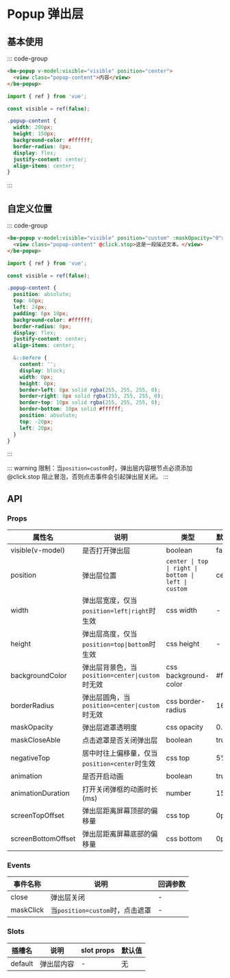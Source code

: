 # Popup 弹出层

## 基本使用

::: code-group

```html [template]
<be-popup v-model:visible="visible" position="center">
  <view class="popup-content">内容</view>
</be-popup>
```

```ts [script]
import { ref } from 'vue';

const visible = ref(false);
```

```scss [style scoped]
.popup-content {
  width: 200px;
  height: 150px;
  background-color: #ffffff;
  border-radius: 8px;
  display: flex;
  justify-content: center;
  align-items: center;
}
```

:::

<ExampleIframe url="/pages/popup/basic" height="300px"></ExampleIframe>

## 自定义位置

::: code-group

```html [template]
<be-popup v-model:visible="visible" position="custom" :maskOpacity="0">
  <view class="popup-content" @click.stop>这是一段描述文本。</view>
</be-popup>
```

```ts [script]
import { ref } from 'vue';

const visible = ref(false);
```

```scss [style scoped]
.popup-content {
  position: absolute;
  top: 60px;
  left: 24px;
  padding: 6px 10px;
  background-color: #ffffff;
  border-radius: 8px;
  display: flex;
  justify-content: center;
  align-items: center;

  &::before {
    content: '';
    display: block;
    width: 0px;
    height: 0px;
    border-left: 8px solid rgba(255, 255, 255, 0);
    border-right: 8px solid rgba(255, 255, 255, 0);
    border-top: 10px solid rgba(255, 255, 255, 0);
    border-bottom: 10px solid #ffffff;
    position: absolute;
    top: -20px;
    left: 20px;
  }
}
```

:::

<ExampleIframe url="/pages/popup/custom" height="200px"></ExampleIframe>

::: warning
限制：当`position=custom`时，弹出层内容根节点必须添加 @click.stop 阻止冒泡，否则点击事件会引起弹出层关闭。
:::

## API

### Props

| 属性名             | 说明                                            | 类型                                                 | 默认值  |
| ------------------ | ----------------------------------------------- | ---------------------------------------------------- | ------- |
| visible(v-model)   | 是否打开弹出层                                  | boolean                                              | false   |
| position           | 弹出层位置                                      | `center \| top \| right \| bottom \| left \| custom` | center  |
| width              | 弹出层宽度，仅当`position=left\|right`时生效    | css width                                            | -       |
| height             | 弹出层高度，仅当`position=top\|bottom`时生效    | css height                                           | -       |
| backgroundColor    | 弹出层背景色，当`position=center\|custom`时无效 | css background-color                                 | #ffffff |
| borderRadius       | 弹出层圆角，当`position=center\|custom`时无效   | css border-radius                                    | 16rpx   |
| maskOpacity        | 弹出层遮罩透明度                                | css opacity                                          | 0.6     |
| maskCloseAble      | 点击遮罩是否关闭弹出层                          | boolean                                              | true    |
| negativeTop        | 居中时往上偏移量，仅当`position=center`时生效   | css top                                              | 5%      |
| animation          | 是否开启动画                                    | boolean                                              | true    |
| animationDuration  | 打开关闭弹框的动画时长(ms)                      | number                                               | 150     |
| screenTopOffset    | 弹出层距离屏幕顶部的偏移量                      | css top                                              | 0px     |
| screenBottomOffset | 弹出层距离屏幕底部的偏移量                      | css bottom                                           | 0px     |

### Events

| 事件名称  | 说明                            | 回调参数 |
| --------- | ------------------------------- | -------- |
| close     | 弹出层关闭                      | -        |
| maskClick | 当`position=custom`时，点击遮罩 | -        |

### Slots

| 插槽名  | 说明       | slot props | 默认值 |
| ------- | ---------- | ---------- | ------ |
| default | 弹出层内容 | -          | 无     |

<script setup lang="ts">
import ExampleIframe from "../src/ExampleIframe.vue";
</script>
